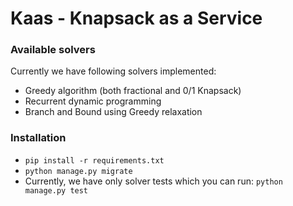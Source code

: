 # Kaas - Knapsack as a Service #


### Available solvers ###

Currently we have following solvers implemented:

* Greedy algorithm (both fractional and 0/1 Knapsack)
* Recurrent dynamic programming
* Branch and Bound using Greedy relaxation

### Installation ###

* `pip install -r requirements.txt`
* `python manage.py migrate`
* Currently, we have only solver tests which you can run: `python manage.py test`